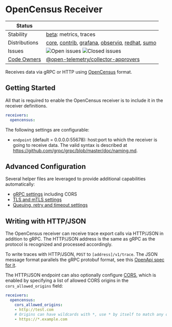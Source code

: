 # OpenCensus Receiver

<!-- status autogenerated section -->
| Status        |           |
| ------------- |-----------|
| Stability     | [beta]: metrics, traces   |
| Distributions | [core], [contrib], [grafana], [observiq], [redhat], [sumo] |
| Issues        | ![Open issues](https://img.shields.io/github/issues-search/open-telemetry/opentelemetry-collector-contrib?query=is%3Aissue%20is%3Aopen%20label%3Areceiver%2Fopencensus%20&label=open&color=orange&logo=opentelemetry) ![Closed issues](https://img.shields.io/github/issues-search/open-telemetry/opentelemetry-collector-contrib?query=is%3Aissue%20is%3Aclosed%20label%3Areceiver%2Fopencensus%20&label=closed&color=blue&logo=opentelemetry) |
| [Code Owners](https://github.com/open-telemetry/opentelemetry-collector-contrib/blob/main/CONTRIBUTING.md#becoming-a-code-owner)    | [@open-telemetry/collector-approvers](https://www.github.com/open-telemetry/collector-approvers) |

[beta]: https://github.com/open-telemetry/opentelemetry-collector#beta
[core]: https://github.com/open-telemetry/opentelemetry-collector-releases/tree/main/distributions/otelcol
[contrib]: https://github.com/open-telemetry/opentelemetry-collector-releases/tree/main/distributions/otelcol-contrib
[grafana]: https://github.com/grafana/agent
[observiq]: https://github.com/observIQ/observiq-otel-collector
[redhat]: https://github.com/os-observability/redhat-opentelemetry-collector
[sumo]: https://github.com/SumoLogic/sumologic-otel-collector
<!-- end autogenerated section -->

Receives data via gRPC or HTTP using [OpenCensus]( https://opencensus.io/)
format.

## Getting Started

All that is required to enable the OpenCensus receiver is to include it in the
receiver definitions.

```yaml
receivers:
  opencensus:
```

The following settings are configurable:

- `endpoint` (default = 0.0.0.0:55678): host:port to which the receiver is
  going to receive data. The valid syntax is described at
  https://github.com/grpc/grpc/blob/master/doc/naming.md.

## Advanced Configuration

Several helper files are leveraged to provide additional capabilities automatically:

- [gRPC settings](https://github.com/open-telemetry/opentelemetry-collector/blob/main/config/configgrpc/README.md) including CORS
- [TLS and mTLS settings](https://github.com/open-telemetry/opentelemetry-collector/blob/main/config/configtls/README.md)
- [Queuing, retry and timeout settings](https://github.com/open-telemetry/opentelemetry-collector/blob/main/exporter/exporterhelper/README.md)

## Writing with HTTP/JSON

The OpenCensus receiver can receive trace export calls via HTTP/JSON in
addition to gRPC. The HTTP/JSON address is the same as gRPC as the protocol is
recognized and processed accordingly.

To write traces with HTTP/JSON, `POST` to `[address]/v1/trace`. The JSON message
format parallels the gRPC protobuf format, see this
[OpenApi spec for it](https://github.com/census-instrumentation/opencensus-proto/blob/master/gen-openapi/opencensus/proto/agent/trace/v1/trace_service.swagger.json).

The HTTP/JSON endpoint can also optionally configure
[CORS](https://fetch.spec.whatwg.org/#cors-protocol), which is enabled by
specifying a list of allowed CORS origins in the `cors_allowed_origins` field:

```yaml
receivers:
  opencensus:
    cors_allowed_origins:
    - http://test.com
    # Origins can have wildcards with *, use * by itself to match any origin.
    - https://*.example.com
```

